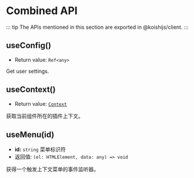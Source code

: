 # Combined API

::: tip
The APIs mentioned in this section are exported in @koishijs/client.
:::

## useConfig()

- Return value: `Ref<any>`

Get user settings.

## useContext()

- Return value: [`Context`](./context.md)

获取当前组件所在的插件上下文。

## useMenu(id)

- **id:** `string` 菜单标识符
- 返回值: `(el: HTMLElement, data: any) => void`

获得一个触发上下文菜单的事件监听器。
